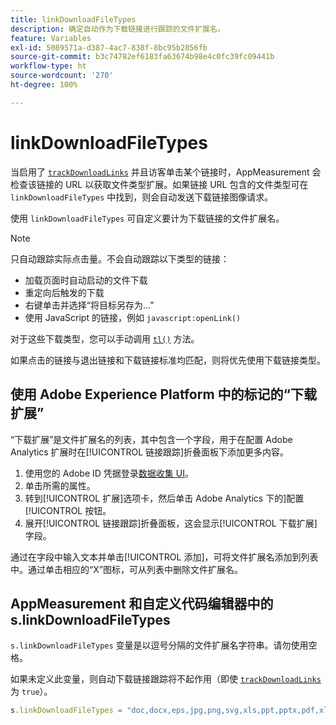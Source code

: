 ```yaml
---
title: linkDownloadFileTypes
description: 确定自动作为下载链接进行跟踪的文件扩展名。
feature: Variables
exl-id: 5089571a-d387-4ac7-838f-8bc95b2856fb
source-git-commit: b3c74782ef6183fa63674b98e4c0fc39fc09441b
workflow-type: ht
source-wordcount: '270'
ht-degree: 100%

---
```


# linkDownloadFileTypes

当启用了 [`trackDownloadLinks`](trackdownloadlinks.md) 并且访客单击某个链接时，AppMeasurement 会检查该链接的 URL 以获取文件类型扩展。如果链接 URL 包含的文件类型可在 `linkDownloadFileTypes` 中找到，则会自动发送下载链接图像请求。

使用 `linkDownloadFileTypes` 可自定义要计为下载链接的文件扩展名。

>[!NOTE]
>
>只自动跟踪实际点击量。不会自动跟踪以下类型的链接：
>
>* 加载页面时自动启动的文件下载
>* 重定向后触发的下载
>* 右键单击并选择“将目标另存为...”
>* 使用 JavaScript 的链接，例如 `javascript:openLink()`
>
>对于这些下载类型，您可以手动调用 [`tl()`](../functions/tl-method.md) 方法。

如果点击的链接与退出链接和下载链接标准均匹配，则将优先使用下载链接类型。

## 使用 Adobe Experience Platform 中的标记的“下载扩展”

“下载扩展”是文件扩展名的列表，其中包含一个字段，用于在配置 Adobe Analytics 扩展时在[!UICONTROL 链接跟踪]折叠面板下添加更多内容。

1. 使用您的 Adobe ID 凭据登录[数据收集 UI](https://experience.adobe.com/data-collection)。
2. 单击所需的属性。
3. 转到[!UICONTROL 扩展]选项卡，然后单击 Adobe Analytics 下的]配置[!UICONTROL 按钮。
4. 展开[!UICONTROL 链接跟踪]折叠面板，这会显示[!UICONTROL 下载扩展]字段。

通过在字段中输入文本并单击[!UICONTROL 添加]，可将文件扩展名添加到列表中。通过单击相应的“X”图标，可从列表中删除文件扩展名。

## AppMeasurement 和自定义代码编辑器中的 s.linkDownloadFileTypes

`s.linkDownloadFileTypes` 变量是以逗号分隔的文件扩展名字符串。请勿使用空格。

如果未定义此变量，则自动下载链接跟踪将不起作用（即使 [`trackDownloadLinks`](trackdownloadlinks.md) 为 `true`）。

```js
s.linkDownloadFileTypes = "doc,docx,eps,jpg,png,svg,xls,ppt,pptx,pdf,xlsx,tab,csv,zip,txt,vsd,vxd,xml,js,css,rar,exe,wma,mov,avi,wmv,mp3,wav,m4v";
```
